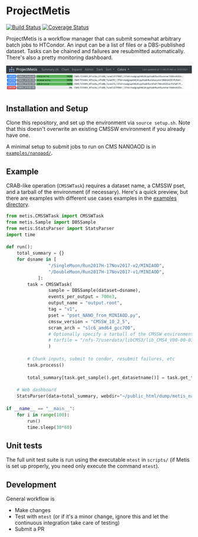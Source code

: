 # ProjectMetis

[![Build Status](https://travis-ci.org/aminnj/ProjectMetis.png)](https://travis-ci.org/aminnj/ProjectMetis)
[![Coverage Status](https://coveralls.io/repos/github/aminnj/ProjectMetis/badge.png)](https://coveralls.io/github/aminnj/ProjectMetis)

ProjectMetis is a workflow manager that can submit somewhat arbitrary batch jobs to HTCondor.
An input can be a list of files or a DBS-published dataset. Tasks can be chained and failures
are resubmitted automatically. There's also a pretty monitoring dashboard.

<img src="dashboard/images/dashboard.png">

## Installation and Setup
Clone this repository, and set up the environment via `source setup.sh`. Note that this doesn't overwrite an existing CMSSW environment if you already have one.

A minimal setup to submit jobs to run on CMS NANOAOD is in [`examples/nanoaod/`](examples/nanoaod/).

## Example
CRAB-like operation (`CMSSWTask`) requires a dataset name, a CMSSW pset, and a tarball of the environment (if necessary).
Here's a quick preview, but there are examples with different use cases examples in the [examples directory](examples/).

```python
from metis.CMSSWTask import CMSSWTask
from metis.Sample import DBSSample
from metis.StatsParser import StatsParser
import time

def run():
    total_summary = {}
    for dsname in [
                "/SingleMuon/Run2017H-17Nov2017-v2/MINIAOD",
                "/DoubleMuon/Run2017H-17Nov2017-v1/MINIAOD",
            ]:
        task = CMSSWTask(
                sample = DBSSample(dataset=dsname),
                events_per_output = 700e3,
                output_name = "output.root",
                tag = "v1",
                pset = "pset_NANO_from_MINIAOD.py",
                cmssw_version = "CMSSW_10_2_5",
                scram_arch = "slc6_amd64_gcc700",
                # Optionally specify a tarball of the CMSSW environment made with `mtarfile`
                # tarfile = "/nfs-7/userdata/libCMS3/lib_CMS4_V00-00-03_workaround.tar.gz",
                )

        # Chunk inputs, submit to condor, resubmit failures, etc
        task.process()

        total_summary[task.get_sample().get_datasetname()] = task.get_task_summary()

    # Web dashboard
    StatsParser(data=total_summary, webdir="~/public_html/dump/metis_nano/").do()

if __name__ == "__main__":
    for i in range(100):
        run()
        time.sleep(30*60)
```



## Unit tests
The full unit test suite is run using the executable `mtest` in `scripts/` (if Metis is set up properly, you need only execute the command `mtest`).

## Development
General workflow is 
* Make changes
* Test with `mtest` (or if it's a minor change, ignore this and let the continuous integration take care of testing)
* Submit a PR

